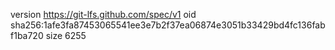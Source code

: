 version https://git-lfs.github.com/spec/v1
oid sha256:1afe3fa87453065541ee3e7b2f37ea06874e3051b33429bd4fc136fabf1ba720
size 6255

